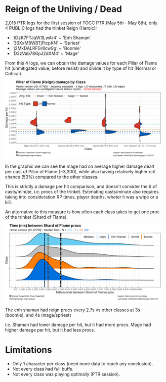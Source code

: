 # Reign of the Unliving / Dead

2,015 PTR logs for the first session of TOGC PTR (May 5th - May 8th), only 4 PUBLIC logs had the trinket Reign (Heroic):

- 'tDzK7FTJqW3LwAr4' ~ 'Enh Shaman'
- '36XxM8WBTjFtcpKN' ~ 'Spriest'
- 'j2MkDALRFGr8cw9g' ~ 'Boomie'
- 'D3zVab78GpJ2dXM4' ~ 'Mage'

From this 4 logs, we can obtain the damage values for each Pillar of Flame hit (unmitigated value, before resist) and divide it by type of hit (Normal or Critical).

<img src="img/plot2.png" />

In the graphic we can see the mage had on average higher damage dealt per cast of Pillar of Flame (~3,300), while also having relatively higher crit chance (53%) compared to the other classes.

This is strictly a damage per hit comparison, and doesn't consider the # of casts/minute, i.e. procs of the trinket.
Estimating casts/minute also requires taking into consideration RP times, player deaths, wheter it was a wipe or a kill.

An alternative to this measure is how often each class takes to get one proc of the trinket (Shard of Flame).

<img src="img/plot5_ridge.png" />

The enh shaman had reign procs every 2.7s vs other classes at 3s (boomie), and 4s (mage/spriest) 

i.e.
Shaman had lower damage per hit, but it had more procs.
Mage had higher damage per hit, but it had less procs.

# Limitations

- Only 1 character per class (need more data to reach any conclusion).
- Not every class had full buffs.
- Not every class was playing optimally (PTR session).
